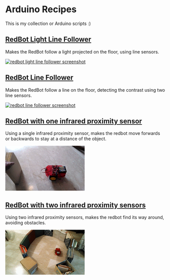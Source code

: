 # Arduino Recipes

This is my collection or Arduino scripts :)

## [RedBot Light Line Follower](https://github.com/jaimeiniesta/arduino-recipes/blob/master/redbot_light_line_follower/redbot_light_line_follower.ino)

Makes the RedBot follow a light projected on the floor, using line sensors.

[![redbot light line follower screenshot](./redbot_light_line_follower/video.gif)](http://www.youtube.com/watch?v=51uEnnCOLnI)

## [RedBot Line Follower](https://github.com/jaimeiniesta/arduino-recipes/blob/master/redbot_line_follower_two_sensors/redbot_line_follower_two_sensors.ino)

Makes the RedBot follow a line on the floor, detecting the contrast using two line sensors.

[![redbot line follower screenshot](./redbot_line_follower_two_sensors/video.gif)](http://www.youtube.com/watch?v=c7n60CtWArU)

## [RedBot with one infrared proximity sensor](https://github.com/jaimeiniesta/arduino-recipes/blob/master/redbot_proximity_single/redbot_proximity_single.ino)

Using a single infrared proximity sensor, makes the redbot move forwards or backwards to stay at a distance of the object.

[![redbot single proximity sensor](./redbot_proximity_single/video.gif)](https://www.youtube.com/watch?v=uxphgSNZSkQ)

## [RedBot with two infrared proximity sensors](https://github.com/jaimeiniesta/arduino-recipes/blob/master/redbot_proximity_double/redbot_proximity_double.ino)

Using two infrared proximity sensors, makes the redbot find its way around, avoiding obstacles.

[![redbot double proximity sensor](./redbot_proximity_double/video.gif)](https://www.youtube.com/watch?v=VF-FXzmhBJ8&feature=youtu.be)
